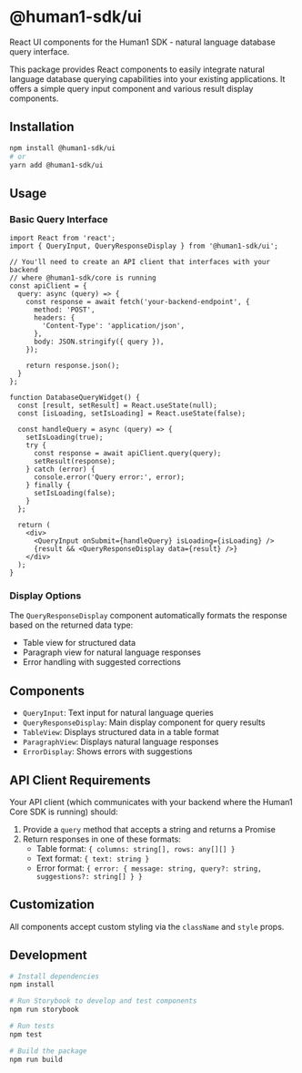 # @human1-sdk/ui

React UI components for the Human1 SDK - natural language database query interface.

This package provides React components to easily integrate natural language database querying capabilities into your existing applications. It offers a simple query input component and various result display components.

## Installation

```bash
npm install @human1-sdk/ui
# or
yarn add @human1-sdk/ui
```

## Usage

### Basic Query Interface

```tsx
import React from 'react';
import { QueryInput, QueryResponseDisplay } from '@human1-sdk/ui';

// You'll need to create an API client that interfaces with your backend
// where @human1-sdk/core is running
const apiClient = {
  query: async (query) => {
    const response = await fetch('your-backend-endpoint', {
      method: 'POST',
      headers: {
        'Content-Type': 'application/json',
      },
      body: JSON.stringify({ query }),
    });
    
    return response.json();
  }
};

function DatabaseQueryWidget() {
  const [result, setResult] = React.useState(null);
  const [isLoading, setIsLoading] = React.useState(false);
  
  const handleQuery = async (query) => {
    setIsLoading(true);
    try {
      const response = await apiClient.query(query);
      setResult(response);
    } catch (error) {
      console.error('Query error:', error);
    } finally {
      setIsLoading(false);
    }
  };

  return (
    <div>
      <QueryInput onSubmit={handleQuery} isLoading={isLoading} />
      {result && <QueryResponseDisplay data={result} />}
    </div>
  );
}
```

### Display Options

The `QueryResponseDisplay` component automatically formats the response based on the returned data type:

- Table view for structured data
- Paragraph view for natural language responses
- Error handling with suggested corrections

## Components

- `QueryInput`: Text input for natural language queries
- `QueryResponseDisplay`: Main display component for query results
- `TableView`: Displays structured data in a table format
- `ParagraphView`: Displays natural language responses
- `ErrorDisplay`: Shows errors with suggestions

## API Client Requirements

Your API client (which communicates with your backend where the Human1 Core SDK is running) should:

1. Provide a `query` method that accepts a string and returns a Promise
2. Return responses in one of these formats:
   - Table format: `{ columns: string[], rows: any[][] }`
   - Text format: `{ text: string }`
   - Error format: `{ error: { message: string, query?: string, suggestions?: string[] } }`

## Customization

All components accept custom styling via the `className` and `style` props.

## Development

```bash
# Install dependencies
npm install

# Run Storybook to develop and test components
npm run storybook

# Run tests
npm test

# Build the package
npm run build
``` 